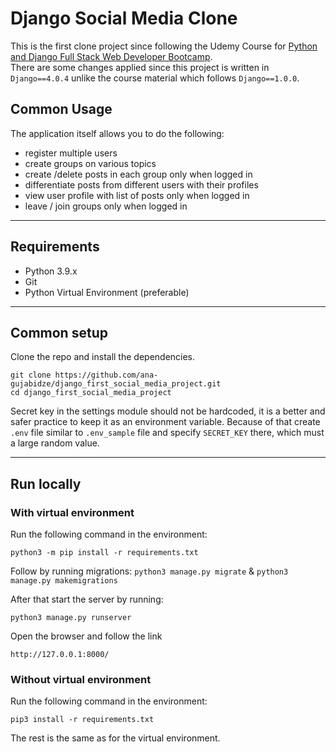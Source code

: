 # Django Social Media Clone

This is the first clone project since following the Udemy Course for [Python and Django Full Stack Web Developer Bootcamp](https://www.udemy.com/course/python-and-django-full-stack-web-developer-bootcamp/).<br />
There are some changes applied since this project is written in `Django==4.0.4` unlike the course material which follows `Django==1.0.0`.

## Common Usage
The application itself allows you to do the following:
- register multiple users
- create groups on various topics
- create /delete posts in each group only when logged in
- differentiate posts from different users with their profiles
- view user profile with list of posts only when logged in
- leave / join groups only when logged in

---

## Requirements
- Python 3.9.x
- Git
- Python Virtual Environment (preferable)
---
## Common setup
Clone the repo and install the dependencies.
``` 
git clone https://github.com/ana-gujabidze/django_first_social_media_project.git
cd django_first_social_media_project
```
Secret key in the settings module should not be hardcoded, it is a better and safer practice to keep it as an environment variable. Because of that create `.env` file similar to `.env_sample` file and specify `SECRET_KEY` there, which must a large random value.

---
## Run locally

### With virtual environment

Run the following command in the environment:
```
python3 -m pip install -r requirements.txt
```
Follow by running migrations:
`python3 manage.py migrate` & `python3 manage.py makemigrations`

After that start the server by running:
```
python3 manage.py runserver
```
Open the browser and follow the link 
```
http://127.0.0.1:8000/
```

### Without virtual environment

Run the following command in the environment:
```
pip3 install -r requirements.txt
```
The rest is the same as for the virtual environment.
